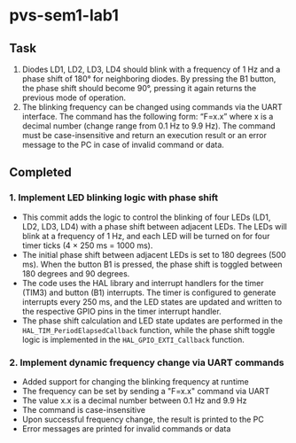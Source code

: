 # pvs-sem1-lab1

## Task

1. Diodes LD1, LD2, LD3, LD4 should blink with a frequency of 1 Hz and a phase shift of 180° for neighboring diodes. By pressing the B1 button, the phase shift should become 90°, pressing it again returns the previous mode of operation.
2. The blinking frequency can be changed using commands via the UART interface. The command has the following form: “F=x.x” where x is a decimal number (change range from 0.1 Hz to 9.9 Hz). The command must be case-insensitive and return an execution result or an error message to the PC in case of invalid command or data.

## Completed

### 1. Implement LED blinking logic with phase shift

- This commit adds the logic to control the blinking of four LEDs (LD1, LD2, LD3, LD4) with a phase shift between adjacent LEDs. The LEDs will blink at a frequency of 1 Hz, and each LED will be turned on for four timer ticks (4 × 250 ms = 1000 ms).
- The initial phase shift between adjacent LEDs is set to 180 degrees (500 ms). When the button B1 is pressed, the phase shift is toggled between 180 degrees and 90 degrees.
- The code uses the HAL library and interrupt handlers for the timer (TIM3) and button (B1) interrupts. The timer is configured to generate interrupts every 250 ms, and the LED states are updated and written to the respective GPIO pins in the timer interrupt handler.
- The phase shift calculation and LED state updates are performed in the `HAL_TIM_PeriodElapsedCallback` function, while the phase shift toggle  logic is implemented in the `HAL_GPIO_EXTI_Callback` function.

### 2. Implement dynamic frequency change via UART commands

- Added support for changing the blinking frequency at runtime
- The frequency can be set by sending a "F=x.x" command via UART
- The value x.x is a decimal number between 0.1 Hz and 9.9 Hz
- The command is case-insensitive
- Upon successful frequency change, the result is printed to the PC
- Error messages are printed for invalid commands or data
